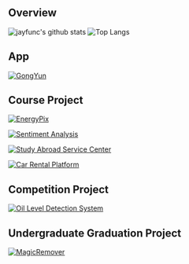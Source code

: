 ## Overview

![jayfunc's github stats](https://github-readme-stats.vercel.app/api?username=jayfunc&hide_border=true&show_icons=true&count_private=true&include_all_commits=true&rank_icon=github&hide_title=true)
![Top Langs](https://github-readme-stats.vercel.app/api/top-langs/?username=jayfunc&hide_border=true&layout=compact)

## App

[![GongYun](https://github-readme-stats.vercel.app/api/pin/?username=jayfunc&repo=GongYun-for-Android)](https://github.com/jayfunc/GongYun-for-Android)

## Course Project

[![EnergyPix](https://github-readme-stats.vercel.app/api/pin/?username=jayfunc&repo=energypix)](https://github.com/jayfunc/energypix)

[![Sentiment Analysis](https://github-readme-stats.vercel.app/api/pin/?username=jayfunc&repo=sentiment_analysis)](https://github.com/jayfunc/sentiment_analysis)

[![Study Abroad Service Center](https://github-readme-stats.vercel.app/api/pin/?username=jayfunc&repo=Study-Aboard-Service-Center)](https://github.com/jayfunc/Study-Aboard-Service-Center)

[![Car Rental Platform](https://github-readme-stats.vercel.app/api/pin/?username=jayfunc&repo=CarRentalPlatform.Frontend)](https://github.com/jayfunc/CarRentalPlatform.Frontend)

## Competition Project

[![Oil Level Detection System](https://github-readme-stats.vercel.app/api/pin/?username=jayfunc&repo=OilLevelDetectionSystem)](https://github.com/jayfunc/OilLevelDetectionSystem)

## Undergraduate Graduation Project

[![MagicRemover](https://github-readme-stats.vercel.app/api/pin/?username=jayfunc&repo=MagicRemover)](https://github.com/jayfunc/MagicRemover)
